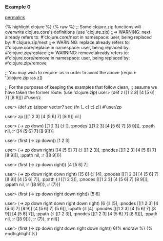 ### Example 0
[permalink](#example-0)

{% highlight clojure %}
{% raw %}
;; Some clojure.zip functions will overwrite clojure.core's definitions
(use 'clojure.zip)
;;=> WARNING: next already refers to: #'clojure.core/next in namespace: user, being replaced by: #'clojure.zip/next
;;=> WARNING: replace already refers to: #'clojure.core/replace in namespace: user, being replaced by: #'clojure.zip/replace
;;=> WARNING: remove already refers to: #'clojure.core/remove in namespace: user, being replaced by: #'clojure.zip/remove

;; You may wish to require :as in order to avoid the above
(require '[clojure.zip :as z])

;; For the purposes of keeping the examples that follow clean,
;; assume we have taken the former route: (use 'clojure.zip)
user> (def z [[1 2 3] [4 [5 6] 7] [8 9]])
#'user/z

user> (def zp (zipper vector? seq (fn [_ c] c) z))
#'user/zp

user> zp
[[[1 2 3] [4 [5 6] 7] [8 9]] nil]

user> (-> zp down)
[[1 2 3] {:l [], :pnodes [[[1 2 3] [4 [5 6] 7] [8 9]]], :ppath nil, :r ([4 [5 6] 7] [8 9])}]

user> (first (-> zp down))
[1 2 3]

user> (-> zp down right)
[[4 [5 6] 7] {:l [[1 2 3]], :pnodes [[[1 2 3] [4 [5 6] 7] [8 9]]], :ppath nil, :r ([8 9])}]

user> (first (-> zp down right))
[4 [5 6] 7]

user> (-> zp down right down right)
[[5 6] {:l [4], :pnodes [[[1 2 3] [4 [5 6] 7] [8 9]] [4 [5 6] 7]], :ppath {:l [[1 2 3]], :pnodes [[[1 2 3] [4 [5 6] 7] [8 9]]], :ppath nil, :r ([8 9])}, :r (7)}]

user> (first (-> zp down right down right))
[5 6]

user> (-> zp down right down right down right)
[6 {:l [5], :pnodes [[[1 2 3] [4 [5 6] 7] [8 9]] [4 [5 6] 7] [5 6]], :ppath {:l [4], :pnodes [[[1 2 3] [4 [5 6] 7] [8 9]] [4 [5 6] 7]], :ppath {:l [[1 2 3]], :pnodes [[[1 2 3] [4 [5 6] 7] [8 9]]], :ppath nil, :r ([8 9])}, :r (7)}, :r nil}]

user> (first (-> zp down right down right down right))
6{% endraw %}
{% endhighlight %}


